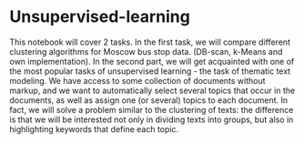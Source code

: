 # Unsupervised-learning
This notebook will cover 2 tasks. In the first task, we will compare different clustering algorithms for Moscow bus stop data. (DB-sсan, k-Means and own implementation). In the second part, we will get acquainted with one of the most popular tasks of unsupervised learning - the task of thematic text modeling. We have access to some collection of documents without markup, and we want to automatically select several topics that occur in the documents, as well as assign one (or several) topics to each document. In fact, we will solve a problem similar to the clustering of texts: the difference is that we will be interested not only in dividing texts into groups, but also in highlighting keywords that define each topic.
